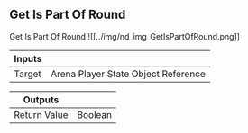 ## Get Is Part Of Round
Get Is Part Of Round
![[../img/nd_img_GetIsPartOfRound.png]]

|Inputs||
|--|--|
| Target | Arena Player State Object Reference |

|Outputs||
|--|--|
| Return Value | Boolean |
